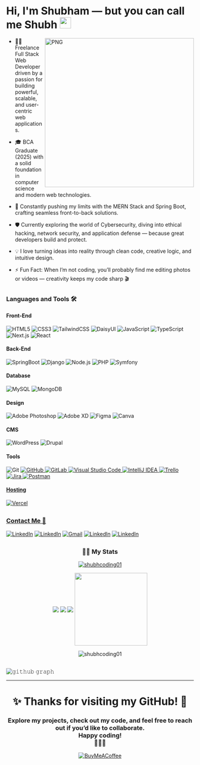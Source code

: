 # Hi, I'm Shubham — but you can call me **Shubh** <img width="30px" src="https://cdn3.emoji.gg/emojis/wavegif_1860.gif" />
<a href="https://ibb.co/rRzKRDzf"><img align="right" alt="PNG" height="400px" src="https://i.ibb.co/ycZmcHZB/Whats-App-Image-2025-02-18-at-00-06-15-9089fa6f.jpg" alt="Whats-App-Image-2025-02-18-at-00-06-15-9089fa6f" border="0" /></a>


- 👨‍💻 Freelance Full Stack Web Developer driven by a passion for building powerful, scalable, and user-centric web applications.

- 🎓 BCA Graduate (2025) with a solid foundation in computer science and modern web technologies.

- 🚀 Constantly pushing my limits with the MERN Stack and Spring Boot, crafting seamless front-to-back solutions.

- 🛡️ Currently exploring the world of Cybersecurity, diving into ethical hacking, network security, and application defense — because great developers build and protect.

- 💡 I love turning ideas into reality through clean code, creative logic, and intuitive design.

- ⚡ Fun Fact: When I’m not coding, you’ll probably find me editing photos or videos — creativity keeps my code sharp 🎬

##

### Languages and Tools 🛠 

#### Front-End
![HTML5](https://img.shields.io/badge/html5-%23E34F26.svg?style=for-the-badge&logo=html5&logoColor=white)
![CSS3](https://img.shields.io/badge/css3-%231572B6.svg?style=for-the-badge&logo=css3&logoColor=white)
![TailwindCSS](https://img.shields.io/badge/tailwindcss-%2338B2AC.svg?style=for-the-badge&logo=tailwind-css&logoColor=white)
![DaisyUI](https://img.shields.io/badge/daisyui-5A0EF8?style=for-the-badge&logo=daisyui&logoColor=white)
![JavaScript](https://img.shields.io/badge/javascript-%23323330.svg?style=for-the-badge&logo=javascript&logoColor=%23F7DF1E)
![TypeScript](https://img.shields.io/badge/TypeScript-3178C6.svg?style=for-the-badge&logo=typescript&logoColor=white)
![Next.js](https://img.shields.io/badge/Next.js-000000.svg?style=for-the-badge&logo=next.js&logoColor=white)
![React](https://img.shields.io/badge/react-%2320232a.svg?style=for-the-badge&logo=react&logoColor=%2361DAFB)

#### Back-End
![SpringBoot](https://img.shields.io/badge/springboot-%0f0f0f4.svg?style=for-the-badge&logo=SpringBoot&logoColor=white)
![Django](https://img.shields.io/badge/Django-6f42c1.svg?style=for-the-badge&logo=Django&logoColor=white)
![Node.js](https://img.shields.io/badge/Node.js-339933.svg?style=for-the-badge&logo=nodedotjs&logoColor=white)
![PHP](https://img.shields.io/badge/php-%23777BB4.svg?style=for-the-badge&logo=php&logoColor=white)
![Symfony](https://img.shields.io/badge/symfony-%23000000.svg?style=for-the-badge&logo=symfony&logoColor=white)

#### Database
![MySQL](https://img.shields.io/badge/mysql-4479A1.svg?style=for-the-badge&logo=mysql&logoColor=white)
![MongoDB](https://img.shields.io/badge/MongoDB-%234ea94b.svg?style=for-the-badge&logo=mongodb&logoColor=white)

#### Design
![Adobe Photoshop](https://img.shields.io/badge/adobe%20photoshop-%2331A8FF.svg?style=for-the-badge&logo=adobe%20photoshop&logoColor=white)
![Adobe XD](https://img.shields.io/badge/Adobe%20XD-470137?style=for-the-badge&logo=Adobe%20XD&logoColor=#FF61F6)
![Figma](https://img.shields.io/badge/figma-%23F24E1E.svg?style=for-the-badge&logo=figma&logoColor=white)
![Canva](https://img.shields.io/badge/Canva-%2300C4CC.svg?style=for-the-badge&logo=Canva&logoColor=white)

#### CMS
![WordPress](https://img.shields.io/badge/WordPress-%23117AC9.svg?style=for-the-badge&logo=WordPress&logoColor=white)
![Drupal](https://img.shields.io/badge/drupal-%230678BE.svg?style=for-the-badge&logo=drupal&logoColor=white)

#### Tools

![Git](https://img.shields.io/badge/git-%23F05033.svg?style=for-the-badge&logo=git&logoColor=white)
<a href="https://github.com/shubhcoding01">![GitHub](https://img.shields.io/badge/github-%23121011.svg?style=for-the-badge&logo=github&logoColor=white)
![GitLab](https://img.shields.io/badge/gitlab-%23181717.svg?style=for-the-badge&logo=gitlab&logoColor=white)
![Visual Studio Code](https://img.shields.io/badge/Visual%20Studio%20Code-0078d7.svg?style=for-the-badge&logo=visual-studio-code&logoColor=white)
![IntelliJ IDEA](https://img.shields.io/badge/IntelliJIDEA-000000.svg?style=for-the-badge&logo=intellij-idea&logoColor=white)
![Trello](https://img.shields.io/badge/Trello-%23026AA7.svg?style=for-the-badge&logo=Trello&logoColor=white)
![Jira](https://img.shields.io/badge/jira-%230A0FFF.svg?style=for-the-badge&logo=jira&logoColor=white)
![Postman](https://img.shields.io/badge/Postman-FF6C37?style=for-the-badge&logo=postman&logoColor=white)
<br/>

#### Hosting
![Vercel](https://img.shields.io/badge/vercel-%23000000.svg?style=for-the-badge&logo=vercel&logoColor=white)

##



### Contact Me 📝

<a href="https://www.linkedin.com/in/shubhamrajshubh/"> ![LinkedIn](https://img.shields.io/badge/linkedin-%230077B5.svg?style=for-the-badge&logo=linkedin&logoColor=white&link=https://www.linkedin.com/in/shubhamrajshubh)</a>
<a href="https://x.com/shubh__coding"> ![LinkedIn](https://img.shields.io/badge/twitter-black?style=for-the-badge&logo=twitter&logoColor=white&link=https://x.com/shubh__coding)</a>
<a href="mailto:shubh.cout@gmail.com">![Gmail](https://img.shields.io/badge/Gmail-D14836?style=for-the-badge&logo=gmail&logoColor=white)</a>
<a href="https://www.instagram.com/shubh1.yadav/"> ![LinkedIn](https://img.shields.io/badge/instagram-orange?style=for-the-badge&logo=instagram&logoColor=white&link=https://www.instagram.com/shubh1.yadav/)</a>
<a href="https://www.youtube.com/@Shubh_Coding"> ![LinkedIn](https://img.shields.io/badge/Youtube-red?style=for-the-badge&logo=youtube&logoColor=white&link=https://www.youtube.com/@Shubh_Coding)</a>

##

<h3 align="center">👨‍🏫 My Stats</h3>
<p align="center"><a href="https://github.com/shubhcoding01/github-profile-trophy"> <img src="https://github-profile-trophy.vercel.app/?username=shubhcoding01&theme=matrix" alt="shubhcoding01" /></a> </p>
<p align="center">
     <img align="center" src="http://github-profile-summary-cards.vercel.app/api/cards/profile-details?username=shubhcoding01&theme=aura&show_icons=true&rank_icon=github&border=true&border_color=001233&title_color=00ACC1&amp&icon_color=00ACC1&amp&text_color=FFFFFF&amp&bg_color=023020&count_private=true&include_all_commits=true&show=reviews,discussions_started,discussions_answered,prs_merged,prs_merged_percentage"/>
    <img align="center" src="https://github-readme-stats.vercel.app/api?username=shubhcoding01&show_icons=true&rank_icon=github&border=true&border_color=001233&title_color=00ACC1&amp&icon_color=00ACC1&amp&text_color=FFFFFF&amp&bg_color=023020&count_private=true&include_all_commits=true&show=reviews,discussions_started,discussions_answered,prs_merged,prs_merged_percentage"/>
    <img align="center" src="http://github-profile-summary-cards.vercel.app/api/cards/productive-time?username=shubhcoding01&theme=aura&utcOffset=8"/>
    <img align="center" height="195px" src="https://github-readme-stats.vercel.app/api/top-langs/?username=shubhcoding01&show_icons=true&border=true&border_color=001233&text_color=FFFFFF&bg_color=0E9464&title_color=002244&langs_count=15&layout=compact" />
</p>
<p align="center">
    <img align="center" src="https://github-readme-streak-stats.herokuapp.com/?user=shubhcoding01&border=true&border_color=00ACC1&theme=chartreuse-dark&disable_animations=true" alt="shubhcoding01" /></p>
</p>

##
![𝚐𝚒𝚝𝚑𝚞𝚋 𝚐𝚛𝚊𝚙𝚑](https://github-readme-activity-graph.vercel.app/graph?username=shubhcoding01&theme=react-dark&hide_border=true&area=true) <hr>

<div align="center">

# ✨ Thanks for visiting my GitHub! 🚀
### Explore my projects, check out my code, and feel free to reach out if you’d like to collaborate. <br> Happy coding! <br> 👨‍💻✨
  
[![BuyMeACoffee](https://img.buymeacoffee.com/button-api/?text=Buymeacoffee&emoji=&slug=codingstella&button_colour=FFDD00&font_colour=000000&font_family=Comic&outline_colour=000000&coffee_colour=ffffff)](https://buymeacoffee.com/shubhcoding01)

</div>
<br />



